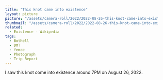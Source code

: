 ```yaml
---
title: "This knot came into existence"
layout: picture
picture: "/assets/camera-roll/2022/2022-08-26-this-knot-came-into-existence/20220827_022056215_iOS.jpg"
thumbnail: "/assets/camera-roll/2022/2022-08-26-this-knot-came-into-existence/20220827_022056215_iOS-thumbnail.jpg"
related:
  - Existence - Wikipedia
tags:
  - Bothell
  - DMT
  - fence
  - Photograph  
  - Trip Report
---
```

I saw this knot come into existence around 7PM on August 26, 2022. 